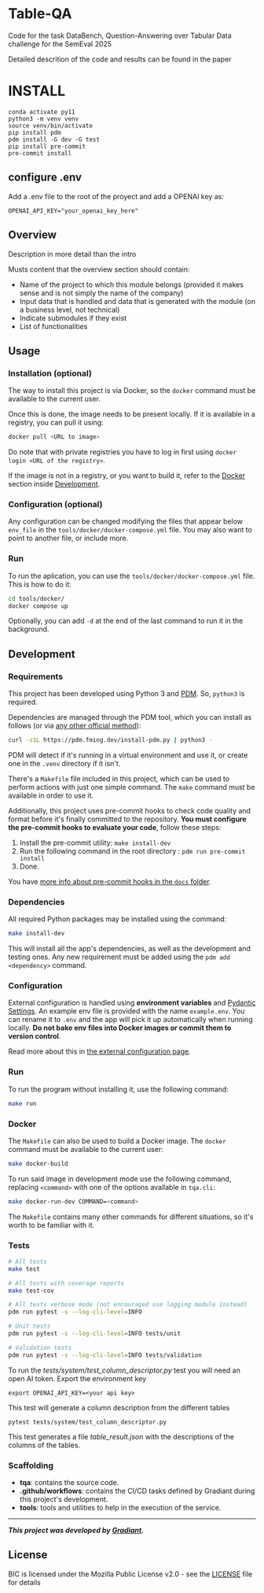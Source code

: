 # Table-QA

Code for the task  DataBench, Question-Answering over Tabular Data challenge for the SemEval 2025

Detailed descrition of the code and results can be found in the paper <url>


# INSTALL
```
conda activate py11
python3 -m venv venv
source venv/bin/activate
pip install pdm
pdm install -G dev -G test
pip install pre-commit
pre-commit install

```

## configure .env
Add a .env file to the root of the proyect and add a OPENAI key as:
```
OPENAI_API_KEY="your_openai_key_here"
```

## Overview

Description in more detail than the intro

Musts content that the overview section should contain:
- Name of the project to which this module belongs (provided it makes sense and is not simply the name of the company)
- Input data that is handled and data that is generated with the module (on a business level, not technical)
- Indicate submodules if they exist
- List of functionalities


## Usage

### Installation (optional)

The way to install this project is via Docker, so the `docker` command must be available to the current user.

Once this is done, the image needs to be present locally. If it is available in a registry, you can pull it using:

```bash
docker pull <URL to image>
```

Do note that with private registries you have to log in first using `docker login <URL of the registry>`.

If the image is not in a registry, or you want to build it, refer to the [Docker](#docker) section inside [Development](#development).


### Configuration (optional)

Any configuration can be changed modifying the files that appear below `env_file` in the `tools/docker/docker-compose.yml` file. You may also want to point to another file, or include more.


### Run

To run the aplication, you can use the `tools/docker/docker-compose.yml` file. This is how to do it:

```bash
cd tools/docker/
docker compose up
```

Optionally, you can add `-d` at the end of the last command to run it in the background.



## Development

### Requirements

This project has been developed using Python 3 and [PDM](https://pdm.fming.dev). 
So, `python3` is required.

Dependencies are managed through the PDM tool, which you can install as follows (or via [any other official method](https://pdm.fming.dev/latest/#installation)):

```bash
curl -sSL https://pdm.fming.dev/install-pdm.py | python3 -
```

PDM will detect if it's running in a virtual environment and use it, or create one in the `.venv` directory if it isn't.

There's a `Makefile` file included in this project, which can be used to perform actions with just one simple command. The `make` command must be available in order to use it.

Additionally, this project uses pre-commit hooks to check code quality and format before it's finally committed to the repository. **You must configure the pre-commit hooks to evaluate your code**, follow these steps:

1. Install the pre-commit utility: `make install-dev`
2. Run the following command in the root directory : `pdm run pre-commit install`
3. Done.

You have [more info about pre-commit hooks in the `docs` folder](./docs/pre_commit_hooks.md).

### Dependencies

All required Python packages may be installed using the command:

```bash
make install-dev
```

This will install all the app's dependencies, as well as the development and testing ones. Any new requirement must be added using the `pdm add <dependency>` command.


### Configuration

External configuration is handled using **environment variables** and [Pydantic Settings](https://docs.pydantic.dev/latest/usage/pydantic_settings/).
An example env file is provided with the name `example.env`. You can rename it to `.env` and the app will pick it up automatically when running locally.
**Do not bake env files into Docker images or commit them to version control**.

Read more about this in [the external configuration page](/docs/external_config.md).

### Run

To run the program without installing it, use the following command:

```bash
make run
```


### Docker

The `Makefile` can also be used to build a Docker image. The `docker` command must be available to the current user:

```bash
make docker-build
```

To run said image in development mode use the following command, replacing `<command>` with one of the options available in `tqa.cli`:

```bash
make docker-run-dev COMMAND=<command>
```

The `Makefile` contains many other commands for different situations, so it's worth to be familiar with it.


### Tests

```bash
# All tests
make test

# All tests with coverage reports
make test-cov

# All tests verbose mode (not encouraged use logging module instead)
pdm run pytest -s --log-cli-level=INFO

# Unit tests
pdm run pytest -s --log-cli-level=INFO tests/unit

# Validation tests
pdm run pytest -s --log-cli-level=INFO tests/validation
```


To run the *tests/system/test_column_descriptor.py* test you will need an open AI token. Export the environment key 

```
export OPENAI_API_KEY=<your api key>
```

This test will generate a column description from the different tables

```
pytest tests/system/test_column_descriptor.py
```

This test generates a file *table_result.json* with the descriptions of the columns of the tables.


### Scaffolding

- **tqa**: contains the source code.
- **.github/workflows**: contains the CI/CD tasks defined by Gradiant during this project's development.
- **tools**: tools and utilities to help in the execution of the service.

---

**_This project was developed by [Gradiant](https://www.gradiant.org)._**

## License
BIC is licensed under the Mozilla Public License v2.0 - see the [LICENSE](LICENSE) file for details